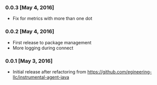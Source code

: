 ### 0.0.3 [May 4, 2016]
* Fix for metrics with more than one dot

### 0.0.2 [May 4, 2016]
* First release to package management
* More logging during connect

### 0.0.1 [May 3, 2016]
* Initial release after refactoring from https://github.com/egineering-llc/instrumental-agent-java
